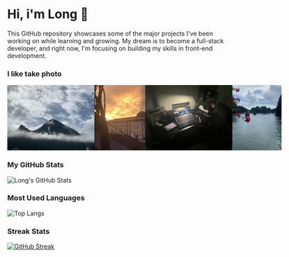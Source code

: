 # Hi, i'm Long 👋

This GitHub repository showcases some of the major projects I've been working on while learning and growing. My dream is to become a full-stack developer, and right now, I'm focusing on building my skills in front-end development.

### I like take photo
<div align="center">
  <div style="display: flex; justify-content: space-between;">
    <img src="./Image/scene1.jpg" alt="Scene 1" width="280px" height="150px" style="object-fit: cover;"/>
    <img src="./Image/scene2.jpg" alt="Scene 2" width="280px" height="150px" style="object-fit: cover;"/>
    <img src="./Image/scene3.jpg" alt="Scene 3" width="280px" height="150px" style="object-fit: cover;"/>
    <img src="./Image/scene4.jpg" alt="Scene 4" width="280px" height="150px" style="object-fit: cover;"/>
  </div>
</div>

### My GitHub Stats
  ![Long's GitHub Stats](https://github-readme-stats.vercel.app/api?username=m4l0n6&show_icons=true&theme=blue-navy)
  
  ### Most Used Languages
  ![Top Langs](https://github-readme-stats.vercel.app/api/top-langs/?username=m4l0n6&layout=compact)
  
### Streak Stats
  [![GitHub Streak](http://github-readme-streak-stats.herokuapp.com?user=m4l0n6&theme=blue-navy&hide_border=true&locale=en&date_format=j%2Fn%5B%2FY%5D)](https://git.io/streak-stats)


